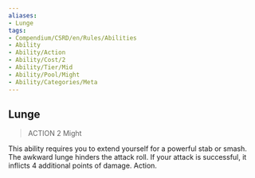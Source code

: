 ```yaml
---
aliases:
- Lunge
tags:
- Compendium/CSRD/en/Rules/Abilities
- Ability
- Ability/Action
- Ability/Cost/2
- Ability/Tier/Mid
- Ability/Pool/Might
- Ability/Categories/Meta
---
```


  
## Lunge  
>ACTION 2  Might  
  
This ability requires you to extend yourself for a powerful stab or smash. The awkward lunge hinders the attack roll. If your attack is successful, it inflicts 4 additional points of damage. Action.